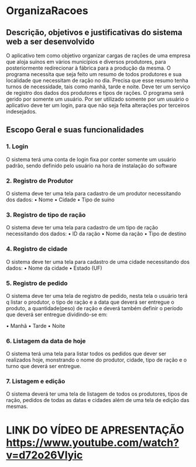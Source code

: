 # OrganizaRacoes

## Descrição, objetivos e justificativas do sistema web a ser desenvolvido

O aplicativo tem como objetivo organizar cargas de rações de uma empresa que aloja suínos em vários municípios e diversos produtores, para posteriormente redirecionar à fábrica para a produção da mesma. O programa necessita que seja feito um resumo de todos produtores e sua localidade que necessitam de ração no dia. Precisa que esse resumo tenha turnos de necessidade, tais como manhã, tarde e noite. Deve ter um serviço de registro dos dados dos produtores e tipos de rações. O programa será gerido por somente um usuário. Por ser utilizado somente por um usuário o aplicativo deve ter um login, para que não seja feita alterações por terceiros indesejados.

## Escopo Geral e suas funcionalidades 

### 1. Login
O sistema terá uma conta de login fixa por conter somente um usuário padrão, sendo definido pelo usuário na hora de instalação do software

### 2. Registro de Produtor
O sistema deve ter uma tela para cadastro de um produtor necessitando dos dados:
•	Nome
•	Cidade
•	Tipo de suíno

### 3. Registro de tipo de ração
O sistema deve ter uma tela para cadastro de um tipo de ração necessitando dos dados:
•	ID da ração 
•	Nome da ração
• Tipo de destino

### 4. Registro de cidade
O sistema deve ter uma tela para cadastro de uma cidade necessitando dos dados:
•	Nome da cidade
• Estado (UF)

### 5. Registro de pedido
O sistema deve ter uma tela de registro de pedido, nesta tela o usuário terá q listar o produtor, o tipo de ração e a data que deverá ser entregue o produto, a quantidade(peso) de ração e deverá também definir o período que deverá ser entregue dividindo-se em:

•	Manhã
•	Tarde
•	Noite

### 6. Listagem da data de hoje
O sistema terá uma tela para listar todos os pedidos que dever ser realizados hoje, monstrando o nome do produtor, cidade, tipo de ração e o turno que deverá ser entregue.

### 7. Listagem e edição
O sistema deverá ter uma tela de listagem de todos os produtores, tipos de ração, pedidos de todas as datas e cidades além de uma tela de edição das mesmas.

# LINK DO VÍDEO DE APRESENTAÇÃO https://www.youtube.com/watch?v=d72o26VIyic
